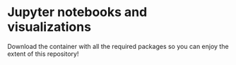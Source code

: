 # Jupyter notebooks and visualizations

Download the container with all the required packages so you can enjoy the extent of this repository!
